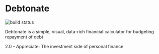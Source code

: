 # Debtonate

![build status](https://github.com/Kylep342/debtonate/workflows/deploy.yml/badge.svg)


Debtonate is a simple, visual, data-rich financial calculator for budgeting repayment of debt


2.0 - Appreciate: The investment side of personal finance